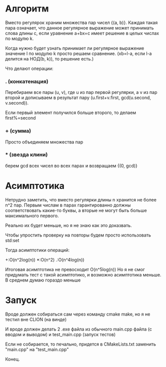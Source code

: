 # Алгоритм
Вместо регулярок храним множества пар чисел {(a, b)}.
Каждая такая пара означает, что данное регулярное выражение может 
принимать слова длины c, если уравнение a+bx=c имеет решение в
 целых числах по модулю k.

Когда нужно будет узнать принимает ли регулярное выражение 
значение l по модулю k просто решаем сравнение. (xb=l-a, если l-a делится на НОД(b, k)), то решение есть.)

Что делают операции:
### . (конкатенация)
Перебираем все пары (u, v), где u из пар первой регулярки, а v из пар второй
 и дописываем в результат пару (u.first+v.first, gcd(u.second, v.second)).

Если первый элемент получился больше второго, то делаем first%=second

### + (сумма)
Просто объединяем множества пар

### * (звезда клини)
берем gcd всех чисел во всех парах и возвращаем {(0, gcd)}

# Асимптотика
Нетрудно заметить, что вместо регулярки длины n хранится не более n^2 пар.
Первым числам в парах гарантированно должны соответствовать какие-то буквы, а вторые не могут быть больше максимального первого.
 
Реально их будет меньше, но я не знаю как это доказвать.

Чтобы упростить проверку на повторы будем просто использовать std:set

Тогда асимптотики операций:

+:O(n^2log(n))
*:O(n^2)
.:O(n^4log(n))

Итоговая асимптотика не превосходит O(n^5log(n))
Но я не смог придумать тест с такой асимптотико, и возможно асимптотика меньше.
В среднем думаю гораздо меньше

# Запуск
Вроде должен собираться сам через команду cmake make, но я не тестил вне CLION (на винде)

И вроде должен делать 2 .exe файла из обычного main.cpp файла (с вводом и выводом) и test_main.cpp (запуск тестов)

Если не собирается, то печально, придется в CMakeLists.txt заменить "main.cpp" на "test_main.cpp"

Конец.